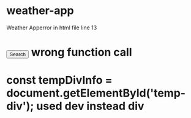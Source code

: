 # weather-app

Weather Apperror in html file line 13

# <button onclick="getWeather()">Search</button> wrong function call

# const tempDivInfo = document.getElementById('temp-div'); used dev instead div
